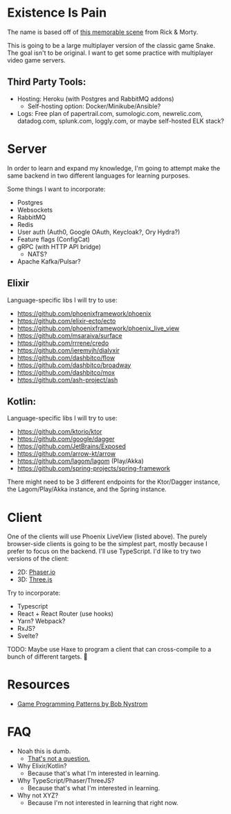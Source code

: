 # Existence Is Pain

The name is based off of [this memorable scene](https://youtu.be/ZA9Dvh4Fyf8?t=29s) from Rick & Morty.

This is going to be a large multiplayer version of the classic game Snake. The goal isn't to be original. I want to get some practice with multiplayer video game servers.

## Third Party Tools:

* Hosting: Heroku (with Postgres and RabbitMQ addons)
  * Self-hosting option: Docker/Minikube/Ansible?
* Logs: Free plan of papertrail.com, sumologic.com, newrelic.com, datadog.com, splunk.com, loggly.com, or maybe self-hosted ELK stack?

# Server

In order to learn and expand my knowledge, I'm going to attempt make the same backend in two different languages for learning purposes.

Some things I want to incorporate:
* Postgres
* Websockets
* RabbitMQ
* Redis
* User auth (Auth0, Google OAuth, Keycloak?, Ory Hydra?)
* Feature flags (ConfigCat)
* gRPC (with HTTP API bridge)
  * NATS?
* Apache Kafka/Pulsar?

## Elixir

Language-specific libs I will try to use:
* https://github.com/phoenixframework/phoenix
* https://github.com/elixir-ecto/ecto
* https://github.com/phoenixframework/phoenix_live_view
* https://github.com/msaraiva/surface
* https://github.com/rrrene/credo
* https://github.com/jeremyjh/dialyxir
* https://github.com/dashbitco/flow
* https://github.com/dashbitco/broadway
* https://github.com/dashbitco/mox
* https://github.com/ash-project/ash

## Kotlin:

Language-specific libs I will try to use:
* https://github.com/ktorio/ktor
* https://github.com/google/dagger
* https://github.com/JetBrains/Exposed
* https://github.com/arrow-kt/arrow
* https://github.com/lagom/lagom (Play/Akka)
* https://github.com/spring-projects/spring-framework

There might need to be 3 different endpoints for the Ktor/Dagger instance, the Lagom/Play/Akka instance, and the Spring instance.

# Client

One of the clients will use Phoenix LiveView (listed above). The purely browser-side clients is going to be the simplest part, mostly because I prefer to focus on the backend. I'll use TypeScript. I'd like to try two versions of the client:

- 2D: [Phaser.io](https://phaser.io/)
- 3D: [Three.js](https://threejs.org/)

Try to incorporate:
* Typescript
* React + React Router (use hooks)
* Yarn? Webpack?
* RxJS?
* Svelte?

TODO: Maybe use Haxe to program a client that can cross-compile to a bunch of different targets. 🤔

# Resources

* [Game Programming Patterns by Bob Nystrom](http://gameprogrammingpatterns.com/)

# FAQ

* Noah this is dumb.
  * [That's not a question.](https://www.youtube.com/watch?v=KIBw10VUcNQ&t=2s)
* Why Elixir/Kotlin?
  * Because that's what I'm interested in learning.
* Why TypeScript/Phaser/ThreeJS?
  * Because that's what I'm interested in learning.
* Why not XYZ?
  * Because I'm not interested in learning that right now.
